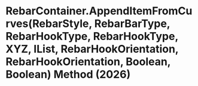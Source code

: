 # RebarContainer.AppendItemFromCurves(RebarStyle, RebarBarType, RebarHookType, RebarHookType, XYZ, IList<Curve>, RebarHookOrientation, RebarHookOrientation, Boolean, Boolean) Method (2026)

﻿